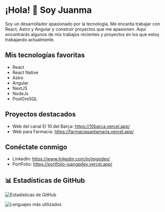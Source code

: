 # ¡Hola! 👋 Soy Juanma

Soy un desarrollador apasionado por la tecnología. Me encanta trabajar con React, Astro y Angular y construir proyectos que me apasionen. Aquí encontrarás algunos de mis trabajos recientes y proyectos en los que estoy trabajando actualmente.

## Mis tecnologías favoritas
- React
- React Native
- Astro
- Angular
- NextJS
- NodeJs
- PostGreSQL


## Proyectos destacados
- Web del canal El 10 del Barça: https://10barca.vercel.app/
- Web para Farmacia: https://farmaciasantamaria.vercel.app/

## Conéctate conmigo
- LinkedIn: https://www.linkedin.com/in/jmgpdev/
- PortFolio: https://portfolio-juangpdev.vercel.app/

## 📊 Estadísticas de GitHub

![Estadísticas de GitHub](https://github-readme-stats.vercel.app/api?username=juanmagp80&show_icons=true&theme=radical)

![Lenguajes más utilizados](https://github-readme-stats.vercel.app/api/top-langs/?username=juanmagp80&layout=compact&theme=radical)




